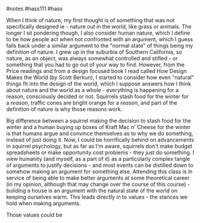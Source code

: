 #notes #hass111 #hass



When I think of nature, my first thought is of something that was not specifically designed ie - nature out in the world, like grass or animals. The longer I sit pondering though, I also consider human nature, which I define to be how people act when not confronted with an argument, which I guess falls back under a similar argument to the "normal state" of things being my definition of nature. I grew up in the suburbia of Southern California, so nature, as an object, was always somewhat controlled and stifled - or something that you had to go out of your way to find. However, from the Price readings and from a design focused book I read called How Design Makes the World (by Scott Berkun), I started to consider how even "natural" things fit into the design of the world, which I suppose answers how I think about nature and the world as a whole - everything is happening for a reason, consciously decided or not. Squirrels stash food for the winter for a _reason_, traffic cones are bright orange for a _reason_, and part of the definition of nature is why those reasons work. 

Big difference between a squirrel making the decision to stash food for the winter and a human buying up boxes of Kraft Mac n' Cheese for the winter is that humans argue and convince themselves as to why we do something, instead of just doing it. Now, I could be horrifically behind on advancements in squirrel psychology, but as far as I'm aware, squirrels don't make budget spreadsheets or make opportunity cost problems - they just do something. I view humanity (and myself, as a part of it) as a particularly complex tangle of arguments to justify decisions - and most events can be distilled down to somehow making an argument for something else. Attending this class is in service of being able to make better arguments at some theoretical career (in my opinion, although that may change over the course of this course) - building a house is an argument with the natural state of the world on keeping ourselves warm. This leads directly in to values - the stances we hold when making arguments. 

Those values could be